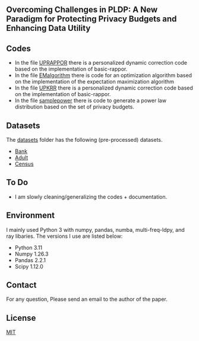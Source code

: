 ## Overcoming Challenges in PLDP: A New Paradigm for Protecting Privacy Budgets and Enhancing Data Utility


## Codes
- In the file [UPRAPPOR](https://github.com/Couchy-wu/PLDP-FEBSF/blob/main/Code/UPRAPPOR.py) there is a personalized dynamic correction code based on the implementation of basic-rappor.
- In the file [EMalgorithm](https://github.com/Couchy-wu/PLDP-FEBSF/blob/main/Code/EMalgorithm.py)  there is code for an optimization algorithm based on the implementation of the expectation maximization algorithm
- In the file [UPKRR](https://github.com/Couchy-wu/PLDP-FEBSF/blob/main/Code/UPKRR.py) there is a personalized dynamic correction code based on the implementation of basic-rappor.
- In the file [samplepower](https://github.com/Couchy-wu/PLDP-FEBSF/blob/main/Code/samplepower.py) there is code to generate a power law distribution based on the set of privacy budgets.

## Datasets
The [datasets](https://github.com/Couchy-wu/PLDP-FEBSF/tree/main/Dataset) folder has the following (pre-processed) datasets.
- [Bank](https://www.kaggle.com/datasets/prakharrathi25/banking-dataset-marketing-targets)
- [Adult](https://archive.ics.uci.edu/ml/datasets/adult)
- [Census](https://www.census.gov/data/datasets.html)

## To Do
- I am slowly cleaning/generalizing the codes + documentation.

## Environment
I mainly used Python 3 with numpy, pandas, numba, multi-freq-ldpy, and ray libaries. The versions I use are listed below:

- Python 3.11
- Numpy 1.26.3
- Pandas 2.2.1
- Scipy 1.12.0

## Contact
For any question, Please send an email to the author of the paper.

## License
[MIT](https://github.com/Couchy-wu/PLDP-FEBSF/blob/main/LICENSE)
